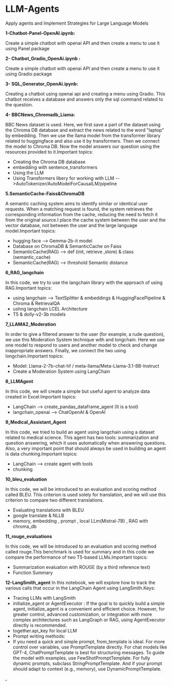 # LLM-Agents

 Apply agents and Implement Strategies for Large Language Models


**1-Chatbot-Panel-OpenAI.ipynb:**

Create a simple chatbot with openai API and then create a menu to use it using Panel package

**2- Chatbot_Gradio_OpenAi.ipynb :** 

Create a simple chatbot with openai API and then create a menu to use it using Gradio package

**3- SQL_Generator_OpenAi.ipynb:**

Creating a chatbot using openai api and creating a menu using Gradio. This chatbot receives a database and answers only the sql command related to the question.

**4- BBCNews_Chromadb_Liama:**

BBC News dataset is used. Here, we first save a part of the dataset using the Chroma DB database and extract the news related to the word "laptop" by embedding.
Then we use the llama model from the transformer library related to huggingface and also use it by transformers.
Then we connect the model to Chroma DB. Now the model answers our question using the resources provided to it.Important topics:
- Creating the Chroma DB database
- embedding with sentence_transformers
- Using the LLM 
- Using Transformers libery for working with LLM -->AutoTokenizer/AutoModelForCausalLM/pipeline

**5.SemanticCache-Faiss&ChromaDB**

A semantic caching system aims to identify similar or identical user requests. When a matching request is found, the system retrieves the corresponding information from the cache, reducing the need to fetch it from the original source.I place the cache system between the user and the vector database, not between the user and the large language model.Important topics:
-  hugging face --> Gemma-2b-it model 
-  Database on ChromaDB & SemanticCache on Faiss
-  SemanticCache(RAG) --> def (init, retrieve ,store) & class (semantic_cache)
-  SemanticCache(RAG) --> threshold Semantic distance

**6_RAG_langchain**

In this code, we try to use the langchain library with the approach of using RAG.Important topics:
- using langchain --> TextSplitter & embeddings & HuggingFacePipeline & Chroma & RetrievalQA
- ushng langchain  LCEL Architecture
- T5 & dolly-v2-3b models

**7_LLAMA2_Moderation**

In order to give a filtered answer to the user (for example, a rude question), we use this Moderation System technique with and longchain. Here we use one model to respond to users and another model to check and change inappropriate answers. Finally, we connect the two using longchain.Important topics:
- Model: Llama-2-7b-chat-hf / meta-llama/Meta-Llama-3.1-8B-Instruct
- Create a Moderation System using LangChain

**8_LLMAgent**

In this code, we will create a simple but useful agent to analyze data created in Excel.Important topics:
- LangChain --> create_pandas_dataframe_agent (It is a tool)
- langchain_openai --> ChatOpenAI & OpenAI

**9_Medical_Assistant_Agent**

In this code, we tried to build an agent using langchain using a dataset related to medical science. This agent has two tools: summarization and question answering, which it uses automatically when answering questions. Also, a very important point that should always be used in building an agent is data chunking.Important topics:
- LangChain --> create agent with tools
- chunking

**10_bleu_evaluation**

In this code, we will be introduced to an evaluation and scoring method called BLEU. This criterion is used solely for translation, and we will use this criterion to compare two different translations.
- Evaluating translations with BLEU
- google translate & NLLB
- memory, embedding , prompt , local LLm(Mistral-7B) , RAG with chroma_db

**11_rouge_evaluations**

In this code, we will be introduced to an evaluation and scoring method called rouge.This benchmark is used for summary and in this code we compare the performance of two T5-based LLMs.Important topics:
- Summarization evaluation with ROUGE (by a third reference text)
- Function Summary


**12-LangSmith_agent**
In this notebook, we will explore how to track the various calls that occur in the LangChain Agent using LangSmith.Keys:
- Tracing LLMs with LangSmith
- initialize_agent or AgentExecutor :
If the goal is to quickly build a simple agent, initialize_agent is a convenient and efficient choice. However, for greater control, advanced customization, or integration with more complex architectures such as LangGraph or RAG, using AgentExecutor directly is recommended.
- together.api_key for local LLM
- Prompt writing methods:
-  If you need a quick and simple prompt, from_template is ideal.
For more control over variables, use PromptTemplate directly.
For chat models like GPT-4, ChatPromptTemplate is best for structuring messages.
To guide the model with examples, use FewShotPromptTemplate.
For fully dynamic prompts, subclass StringPromptTemplate.
And if your prompt should adapt to context (e.g., memory), use DynamicPromptTemplate.

  
ـ
